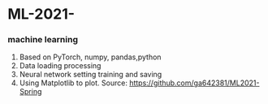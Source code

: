 # ML-2021-
### machine learning
1. Based on PyTorch, numpy, pandas,python
2. Data loading processing  
3. Neural network setting training and saving 
4. Using Matplotlib to plot.
Source: https://github.com/ga642381/ML2021-Spring
